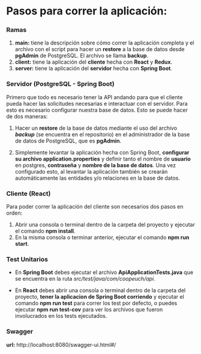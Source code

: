 # **Pasos para correr la aplicación:**

### Ramas
1. **main:** tiene la descripción sobre cómo correr la aplicación completa y el archivo con el script para hacer un **restore** a la base de datos desde **pgAdmin** de PostgreSQL. El archivo se llama **backup**.
2. **client:** tiene la aplicación del **cliente** hecha con **React** y **Redux**.
3. **server:** tiene la aplicación del **servidor** hecha con **Spring Boot**.

### Servidor (PostgreSQL - Spring Boot)

Primero que todo es necesario tener la API andando para que el cliente pueda hacer las solicitudes necesarias e interactuar con el servidor. Para esto es necesario configurar nuestra base de datos. Esto se puede hacer de dos maneras:

1. Hacer un **restore** de la base de datos mediante el uso del archivo ***backup***  (se encuentra en el repositorio) en el administrador de la base de datos de PostgreSQL, que es **pgAdmin**.

2. Simplemente levantar la aplicación hecha con Spring Boot, **configurar su archivo application.properties** y definir tanto el nombre de **usuario** en postgres, **contraseña** y **nombre de la base de datos**. Una vez configurado esto, al levantar la aplicación también se crearán automáticamente las entidades y/o relaciones en la base de datos.

### Cliente (React)

Para poder correr la aplicación del cliente son necesarios dos pasos en orden:
1. Abrir una consola o terminal dentro de la carpeta del proyecto y ejecutar el comando **npm install**.
2. En la misma consola o terminar anterior, ejecutar el comando **npm run start**.

### Test Unitarios

- En **Spring Boot** debes ejecutar el archivo **ApiApplicationTests.java** que se encuentra en la ruta *src/test/java/com/coopeuch/api*.

- En **React** debes abrir una consola o terminal dentro de la carpeta del proyecto, **tener la aplicacion de Spring Boot corriendo** y ejecutar el comando **npm run test** para correr los test por defecto, o puedes ejecutar **npm run test-cov** para ver los archivos que fueron involucrados en los tests ejecutados.

### Swagger
**url:** http://localhost:8080/swagger-ui.html#/
